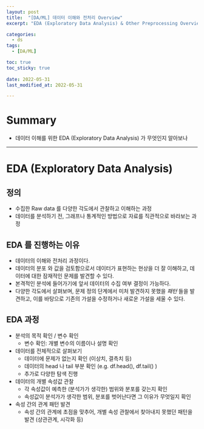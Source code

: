 ```yaml
---
layout: post
title:  "[DA/ML] 데이터 이해와 전처리 Overview"
excerpt: "EDA (Exploratory Data Analysis) & Other Preprocessing Overview"

categories:
  - ds
tags:
  - [DA/ML] 

toc: true
toc_sticky: true
 
date: 2022-05-31
last_modified_at: 2022-05-31

---
```

# Summary
* 데이터 이해를 위한 EDA (Exploratory Data Analysis) 가 무엇인지 알아보나
---

# EDA (Exploratory Data Analysis) 
## 정의
* 수집한 Raw data 를 다양한 각도에서 관찰하고 이해하는 과정
* 데이터를 분석하기 전, 그래프나 통계적인 방법으로 자료를 직관적으로 바라보는 과정

## EDA 를 진행하는 이유
* 데이터의 이해와 전처리 과정이다.
* 데이터의 분포 와 값을 검토함으로서 데이터가 표현하는 현상을 더 잘 이해하고, 데이터에 대한 잠재적인 문제를 발견할 수 있다.
* 본격적인 분석에 들어가기에 앞서 데이터의 수집 여부 결정이 가능하다.
* 다양한 각도에서 살펴보며, 문제 정의 단계에서 미처 발견하지 못했을 _패턴_ 들을 발견하고, 이를 바탕으로 기존의 가설을 수정하거나 새로운 가설을 세울 수 있다.

## EDA 과정
* 분석의 목적 확인 / 변수 확인
    * 변수 확인: 개별 변수의 이름이나 설명 확인
* 데이터를 전체적으로 살펴보기
    * 데이터에 문제가 없는지 확인 (이상치, 결측치 등)
    * 데이터의 head 나 tail 부분 확인 (e.g. df.head(), df.tail() )
    * 추가로 다양한 탐색 진행
* 데이터의 개별 속성값 관찰
    * 각 속성값이 예측한 (분석가가 생각한) 범위와 분포를 갖는지 확인
    * 속성값이 분석가가 생각한 범위, 분포를 벗어난다면 그 이유가 무엇일지 확인
* 속성 간의 관계 패턴 발견
    * 속성 간의 관계에 초점을 맞추어, 개별 속성 관찰에서 찾아내지 못했던 패턴을 발견 (상관관계, 시각화 등)
  
